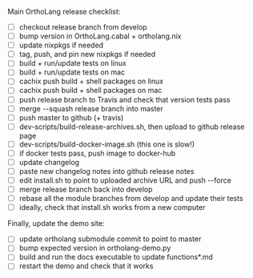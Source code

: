 Main OrthoLang release checklist:

- [ ] checkout release branch from develop
- [ ] bump version in OrthoLang.cabal + ortholang.nix
- [ ] update nixpkgs if needed
- [ ] tag, push, and pin new nixpkgs if needed
- [ ] build + run/update tests on linux
- [ ] build + run/update tests on mac
- [ ] cachix push build + shell packages on linux
- [ ] cachix push build + shell packages on mac
- [ ] push release branch to Travis and check that version tests pass
- [ ] merge --squash release branch into master
- [ ] push master to github (+ travis)
- [ ] dev-scripts/build-release-archives.sh, then upload to github release page
- [ ] dev-scripts/build-docker-image.sh (this one is slow!)
- [ ] if docker tests pass, push image to docker-hub
- [ ] update changelog
- [ ] paste new changelog notes into github release notes
- [ ] edit install.sh to point to uploaded archive URL and push --force
- [ ] merge release branch back into develop
- [ ] rebase all the module branches from develop and update their tests
- [ ] ideally, check that install.sh works from a new computer

Finally, update the demo site:
- [ ] update ortholang submodule commit to point to master
- [ ] bump expected version in ortholang-demo.py
- [ ] build and run the docs executable to update functions*.md
- [ ] restart the demo and check that it works
